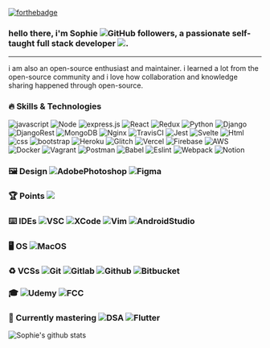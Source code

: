 [![forthebadge](https://forthebadge.com/images/badges/powered-by-jeffs-keyboard.svg)](https://forthebadge.com)

### hello there, i'm **Sophie** ![GitHub followers](https://img.shields.io/github/followers/hellosophiee?style=social), a passionate self-taught full stack developer ![](https://visitor-badge.glitch.me/badge?page_id=hellosophie.hellosophie). 

---

i am also an open-source enthusiast and maintainer. i learned a lot from the open-source community and i love how collaboration and knowledge sharing happened through open-source. 


### 🔥 Skills & Technologies
![javascript](https://img.shields.io/badge/JavaScript-090909?style=for-the-badge&logo=javascript) ![Node](https://img.shields.io/badge/node.js-%2343853D.svg?style=for-the-badge&logo=node-dot-js&logoColor=white) ![express.js](https://img.shields.io/badge/express.js-%23404d59.svg?style=for-the-badge&logo=express&logoColor=%2361DAFB) ![React](https://img.shields.io/badge/React-090909?style=for-the-badge&logo=react) ![Redux](https://img.shields.io/badge/redux-%23593d88.svg?style=for-the-badge&logo=redux&logoColor=white) ![Python](https://img.shields.io/badge/python-%2314354C.svg?style=for-the-badge&logo=python&logoColor=white) ![Django](https://img.shields.io/badge/django-%23092E20.svg?style=for-the-badge&logo=django&logoColor=white) ![DjangoRest](https://img.shields.io/badge/DJANGO-REST-ff1709?style=for-the-badge&logo=django&logoColor=white&color=ff1709&labelColor=gray) ![MongoDB](https://img.shields.io/badge/MongoDB-%234ea94b.svg?style=for-the-badge&logo=mongodb&logoColor=white) ![Nginx](https://img.shields.io/badge/nginx-%23009639.svg?style=for-the-badge&logo=nginx&logoColor=white) ![TravisCI](https://img.shields.io/badge/travisci-%232B2F33.svg?style=for-the-badge&logo=travis&logoColor=white) ![Jest](https://img.shields.io/badge/-jest-%23C21325?style=for-the-badge&logo=jest&logoColor=white) ![Svelte](https://img.shields.io/badge/svelte-%23f1413d.svg?style=for-the-badge&logo=svelte&logoColor=white) ![Html](https://img.shields.io/badge/Html-090909?style=for-the-badge&logo=html5) ![css](https://img.shields.io/badge/css-090909?style=for-the-badge&logo=css3) ![bootstrap](https://img.shields.io/badge/bootstrap-090909?style=for-the-badge&logo=bootstrap) ![Heroku](https://img.shields.io/badge/heroku-%23430098.svg?style=for-the-badge&logo=heroku&logoColor=white) ![Glitch](https://img.shields.io/badge/glitch-%233333FF.svg?style=for-the-badge&logo=glitch&logoColor=white) ![Vercel](https://img.shields.io/badge/vercel-%23000000.svg?style=for-the-badge&logo=vercel&logoColor=white) ![Firebase](https://img.shields.io/badge/firebase-%23039BE5.svg?style=for-the-badge&logo=firebase) ![AWS](https://img.shields.io/badge/AWS-%23FF9900.svg?style=for-the-badge&logo=amazon-aws&logoColor=white) ![Docker](https://img.shields.io/badge/docker-%230db7ed.svg?style=for-the-badge&logo=docker&logoColor=white) ![Vagrant](https://img.shields.io/badge/vagrant-%231563FF.svg?style=for-the-badge&logo=vagrant&logoColor=white) ![Postman](https://img.shields.io/badge/Postman-FF6C37?style=for-the-badge&logo=postman&logoColor=red) ![Babel](https://img.shields.io/badge/Babel-F9DC3e?style=for-the-badge&logo=babel&logoColor=black) ![Eslint](https://img.shields.io/badge/ESLint-4B3263?style=for-the-badge&logo=eslint&logoColor=white) ![Webpack](https://img.shields.io/badge/webpack-%238DD6F9.svg?style=for-the-badge&logo=webpack&logoColor=black) ![Notion](https://img.shields.io/badge/Notion-%23000000.svg?style=for-the-badge&logo=notion&logoColor=white)


### 🖼 Design ![AdobePhotoshop](https://img.shields.io/badge/adobephotoshop-%2331A8FF.svg?style=for-the-badge&logo=adobephotoshop&logoColor=white) ![Figma](https://img.shields.io/badge/figma-%23F24E1E.svg?style=for-the-badge&logo=figma&logoColor=white)

### 🏆 Points ![](https://www.codewars.com/users/sophieee/badges/micro)

### ⌨️ IDEs ![VSC](https://img.shields.io/badge/VisualStudioCode-0078d7.svg?style=for-the-badge&logo=visual-studio-code&logoColor=white) ![XCode](https://img.shields.io/badge/Xcode-007ACC?style=for-the-badge&logo=Xcode&logoColor=white) ![Vim](https://img.shields.io/badge/VIM-%2311AB00.svg?style=for-the-badge&logo=vim&logoColor=white) ![AndroidStudio](https://img.shields.io/badge/Android-Studio-3DDC84?style=for-the-badge&logo=android&logoColor=white)

### 🖥 OS ![MacOS](https://img.shields.io/badge/MacOS-000000?style=for-the-badge&logo=MAC&logoColor=whit)

### ♻️ VCSs ![Git](https://img.shields.io/badge/git-%23F05033.svg?style=for-the-badge&logo=git&logoColor=white) ![Gitlab](https://img.shields.io/badge/gitlab-%23181717.svg?style=for-the-badge&logo=gitlab&logoColor=white) ![Github](https://img.shields.io/badge/github-%23121011.svg?style=for-the-badge&logo=github&logoColor=white) ![Bitbucket](https://img.shields.io/badge/bitbucket-%230047B3.svg?style=for-the-badge&logo=bitbucket&logoColor=white)

### 🎓 ![Udemy](https://img.shields.io/badge/Udemy-%23EA5252.svg?style=for-the-badge&logo=Udemy&logoColor=white) ![FCC](https://img.shields.io/badge/Freecodecamp-%23123.svg?&style=for-the-badge&logo=freecodecamp&logoColor=green)

### 🌱 Currently mastering ![DSA](https://img.shields.io/badge/dsa|es6-%23323330.svg?style=for-the-badge&logo=javascript&logoColor=%23F7DF1E) ![Flutter](https://img.shields.io/badge/Flutter-%2302569B.svg?style=for-the-badge&logo=Flutter&logoColor=white)



![Sophie's github stats](https://github-readme-stats.vercel.app/api?username=hellosophiee&theme=cobalt&show_icons=true)



<!--
**hellosophiee/hellosophiee** is a ✨ _special_ ✨ repository because its `README.md` (this file) appears on your GitHub profile.

Here are some ideas to get you started:

- 🔭 I’m currently working on ...
- 🌱 I’m currently learning ...
- 👯 I’m looking to collaborate on ...
- 🤔 I’m looking for help with ...
- 💬 Ask me about ...
- 📫 How to reach me: ...
- 😄 Pronouns: ...
- ⚡ Fun fact: ...
-->
